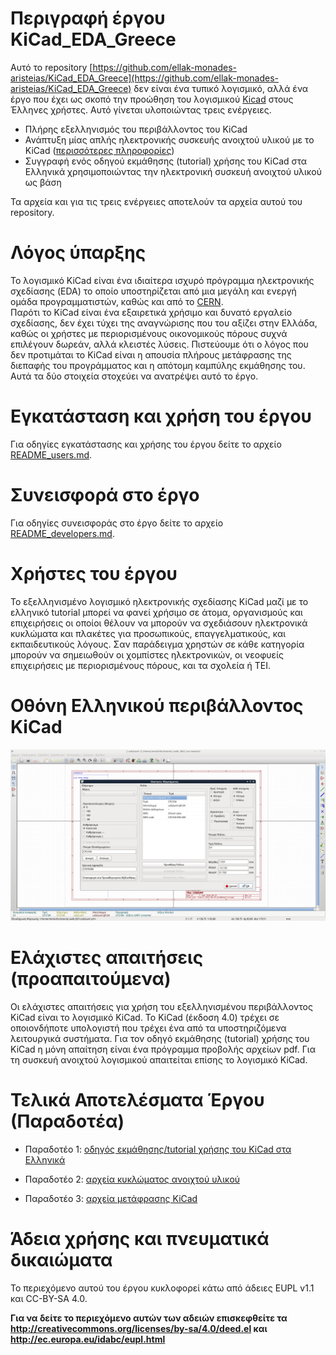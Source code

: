 # Περιγραφή έργου KiCad_EDA_Greece
Αυτό το repository [https://github.com/ellak-monades-aristeias/KiCad_EDA_Greece](https://github.com/ellak-monades-aristeias/KiCad_EDA_Greece) δεν είναι ένα τυπικό λογισμικό, αλλά ένα έργο που έχει ως σκοπό την προώθηση του λογισμικού [Kicad](http://kicad-pcb.org/) στους Έλληνες χρήστες. Αυτό γίνεται υλοποιώντας τρεις ενέργειες.

* Πλήρης εξελληνισμός του περιβάλλοντος του KiCad
* Ανάπτυξη μίας απλής ηλεκτρονικής συσκευής ανοιχτού υλικού με το KiCad ([περισσότερες πληροφορίες](work/pcb/usb2uart/README.md))
* Συγγραφή ενός οδηγού εκμάθησης (tutorial) χρήσης του KiCad στα Ελληνικά χρησιμοποιώντας την ηλεκτρονική συσκευή ανοιχτού υλικού ως βάση

Τα αρχεία και για τις τρεις ενέργειες αποτελούν τα αρχεία αυτού του repository.

# Λόγος ύπαρξης
Το λογισμικό KiCad είναι ένα ιδιαίτερα ισχυρό πρόγραμμα ηλεκτρονικής σχεδίασης (EDA) το οποίο υποστηρίζεται από μια μεγάλη και ενεργή ομάδα προγραμματιστών, καθώς και από το [CERN](http://home.web.cern.ch/).  
Παρότι το KiCad είναι ένα εξαιρετικά χρήσιμο και δυνατό εργαλείο σχεδίασης, δεν έχει τύχει της αναγνώρισης που του αξίζει στην Ελλάδα, καθώς οι χρήστες με περιορισμένους οικονομικούς πόρους συχνά επιλέγουν δωρεάν, αλλά κλειστές λύσεις.
Πιστεύουμε ότι ο λόγος που δεν προτιμάται το KiCad είναι η απουσία πλήρους μετάφρασης της διεπαφής του προγράμματος και η απότομη καμπύλης εκμάθησης του. 
Αυτά τα δύο στοιχεία στοχεύει να ανατρέψει αυτό το έργο.

# Εγκατάσταση και χρήση του έργου
Για οδηγίες εγκατάστασης και χρήσης του έργου δείτε το αρχείο [README_users.md](README_users.md).

# Συνεισφορά στο έργο
Για οδηγίες συνεισφοράς στο έργο δείτε το αρχείο [README_developers.md](README_developers.md).

# Χρήστες του έργου
Το εξελληνισμένο λογισμικό ηλεκτρονικής σχεδίασης KiCad μαζί με το ελληνικό tutorial μπορεί να φανεί χρήσιμο σε άτομα, οργανισμούς και επιχειρήσεις οι οποίοι θέλουν να μπορούν να σχεδιάσουν ηλεκτρονικά κυκλώματα και πλακέτες για προσωπικούς, επαγγελματικούς, και εκπαιδευτικούς λόγους. 
Σαν παράδειγμα χρηστών σε κάθε κατηγορία μπορούν να σημειωθούν οι χομπίστες ηλεκτρονικών, οι νεοφυείς επιχειρήσεις με περιορισμένους πόρους, και τα σχολεία ή ΤΕΙ.

# Οθόνη Ελληνικού περιβάλλοντος KiCad
![](kicad-GR-screen.png)

# Ελάχιστες απαιτήσεις (προαπαιτούμενα)
Οι ελάχιστες απαιτήσεις για χρήση του εξελληνισμένου περιβάλλοντος KiCad είναι το λογισμικό KiCad. Το KiCad (έκδοση 4.0) τρέχει σε οποιονδήποτε υπολογιστή που τρέχει ένα από τα υποστηριζόμενα λειτουργικά συστήματα.
Για τον οδηγό εκμάθησης (tutorial) χρήσης του KiCad η μόνη απαίτηση είναι ένα πρόγραμμα προβολής αρχείων pdf. Για τη συσκευή ανοιχτού λογισμικού απαιτείται επίσης το λογισμικό KiCad.

# Τελικά Αποτελέσματα Έργου (Παραδοτέα)

* Παραδοτέο 1: [οδηγός εκμάθησης/tutorial χρήσης του KiCad στα Ελληνικά](https://github.com/ellak-monades-aristeias/KiCad_EDA_Greece/blob/master/work/tutorial/tutorial_published/tutorial_kicad_issue01_00.pdf)

* Παραδοτέο 2: [αρχεία κυκλώματος ανοιχτού υλικού](https://github.com/ellak-monades-aristeias/KiCad_EDA_Greece/tree/master/work/pcb/usb2uart)

* Παραδοτέο 3: [αρχεία μετάφρασης KiCad](https://github.com/ellak-monades-aristeias/KiCad_EDA_Greece/blob/master/work/translation/kicad.po)

# Άδεια χρήσης και πνευματικά δικαιώματα

Το περιεχόμενο αυτού του έργου κυκλοφορεί κάτω από άδειες EUPL v1.1 και CC-BY-SA 4.0.

**Για να δείτε το περιεχόμενο αυτών των αδειών επισκεφθείτε τα  http://creativecommons.org/licenses/by-sa/4.0/deed.el και http://ec.europa.eu/idabc/eupl.html**
